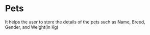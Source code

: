 # Pets
 It helps the user to store the details of the pets such as Name, Breed, Gender, and Weight(in Kg)
